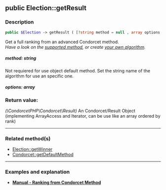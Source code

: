## public Election::getResult

### Description    

```php
public $Election -> getResult ( [?string method = null , array options = []] ) : \CondorcetPHP\Condorcet\Result
```

Get a full ranking from an advanced Condorcet method.    
*Have a look on the [supported method](https://github.com/julien-boudry/Condorcet/wiki/I-%23-Installation-%26-Basic-Configuration-%23-2.-Condorcet-Methods), or create [your own algorithm](https://github.com/julien-boudry/Condorcet/wiki/III-%23-C.-Extending-Condorcet-%23-1.-Add-your-own-ranking-algorithm).*
    

##### **method:** *string*   
Not requiered for use object default method. Set the string name of the algorithm for use an specific one.
    


##### **options:** *array*   
    


### Return value:   

*(\CondorcetPHP\Condorcet\Result)* An Condorcet/Result Object (implementing ArrayAccess and Iterator, can be use like an array ordered by rank)


---------------------------------------

### Related method(s)      

* [Election::getWinner](../Election%20Class/public%20Election--getWinner.md)    
* [Condorcet::getDefaultMethod](../Condorcet%20Class/public%20Condorcet--getDefaultMethod.md)    

---------------------------------------

### Examples and explanation

* **[Manual - Ranking from Condorcet Method](https://github.com/julien-boudry/Condorcet/wiki/II-%23-C.-Result-%23-2.-Get-Ranking-from-Condorcet-advanced-Methods)**    
